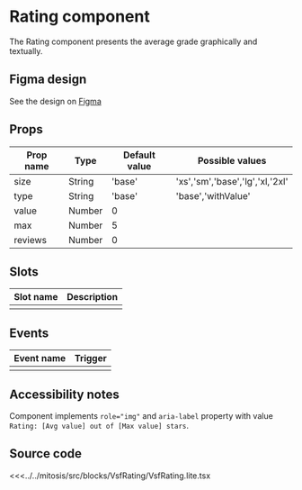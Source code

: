 # Rating component

The Rating component presents the average grade graphically and textually.

<PlaygroundWrapper component="Rating"/>

## Figma design

See the design on [Figma](https://www.figma.com/file/CWOkbpne0tDpSenT4ZEUTQ/%F0%9F%9B%A0-SFUI-2.0-%7C-Development?node-id=10745%3A9627)

## Props

| Prop name    | Type     | Default value | Possible values                        |
| ------------ | -------- | ------------- | -------------------------------------- |
| size         | String   | 'base'        | 'xs','sm','base','lg','xl,'2xl'        |
| type         | String   | 'base'        | 'base','withValue'                     |
| value        | Number   | 0             |                                        |
| max          | Number   | 5             |                                        |
| reviews      | Number   | 0             |                                        |

## Slots

| Slot name |            Description            |
| --------- | :-------------------------------: |
|           |                                   |

## Events

| Event name        |            Trigger             |
| ----------------- | :----------------------------: |
|                   |                                |

## Accessibility notes

Component implements `role="img"` and `aria-label` property with value `Rating: [Avg value] out of [Max value] stars`.

## Source code

<<<../../mitosis/src/blocks/VsfRating/VsfRating.lite.tsx
